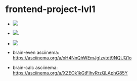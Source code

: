 # frontend-project-lvl1
- <a href="https://codeclimate.com/github/Taratonof/frontend-project-lvl1/maintainability"><img src="https://api.codeclimate.com/v1/badges/44c55e37560c8d84da94/maintainability" /></a>

- <a href="https://codeclimate.com/github/Taratonof/frontend-project-lvl1/test_coverage"><img src="https://api.codeclimate.com/v1/badges/44c55e37560c8d84da94/test_coverage" /></a>.

- <a href="https://travis-ci.org/Taratonof/frontend-project-lvl1"><img src="https://travis-ci.org/Taratonof/frontend-project-lvl1.svg?branch=master" /></a>

- brain-even asciinema: https://asciinema.org/a/xH4NnQhWEmJgIzvtdt9NQUQ1o
- brain-calc asciinema: https://asciinema.org/a/XZEOk1kGtFlhvRrzQLAphG85Y


